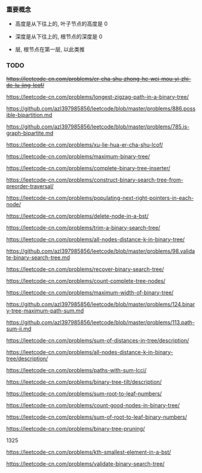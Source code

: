 ### 重要概念

- 高度是从下往上的, 叶子节点的高度是 0

- 深度是从下往上的, 根节点的深度是 0

- 层, 根节点在第一层, 以此类推

### TODO

~~https://leetcode-cn.com/problems/er-cha-shu-zhong-he-wei-mou-yi-zhi-de-lu-jing-lcof/~~

https://leetcode-cn.com/problems/longest-zigzag-path-in-a-binary-tree/

https://github.com/azl397985856/leetcode/blob/master/problems/886.possible-bipartition.md

https://github.com/azl397985856/leetcode/blob/master/problems/785.is-graph-bipartite.md

https://leetcode-cn.com/problems/xu-lie-hua-er-cha-shu-lcof/

https://leetcode-cn.com/problems/maximum-binary-tree/

https://leetcode-cn.com/problems/complete-binary-tree-inserter/

https://leetcode-cn.com/problems/construct-binary-search-tree-from-preorder-traversal/

https://leetcode-cn.com/problems/populating-next-right-pointers-in-each-node/

https://leetcode-cn.com/problems/delete-node-in-a-bst/

https://leetcode-cn.com/problems/trim-a-binary-search-tree/

https://leetcode-cn.com/problems/all-nodes-distance-k-in-binary-tree/

https://github.com/azl397985856/leetcode/blob/master/problems/98.validate-binary-search-tree.md

https://leetcode-cn.com/problems/recover-binary-search-tree/

https://leetcode-cn.com/problems/count-complete-tree-nodes/

https://leetcode-cn.com/problems/maximum-width-of-binary-tree/

https://github.com/azl397985856/leetcode/blob/master/problems/124.binary-tree-maximum-path-sum.md

https://github.com/azl397985856/leetcode/blob/master/problems/113.path-sum-ii.md

https://leetcode-cn.com/problems/sum-of-distances-in-tree/description/

https://leetcode-cn.com/problems/all-nodes-distance-k-in-binary-tree/description/

https://leetcode-cn.com/problems/paths-with-sum-lcci/

https://leetcode-cn.com/problems/binary-tree-tilt/description/

https://leetcode-cn.com/problems/sum-root-to-leaf-numbers/

https://leetcode-cn.com/problems/count-good-nodes-in-binary-tree/

https://leetcode-cn.com/problems/sum-of-root-to-leaf-binary-numbers/

https://leetcode-cn.com/problems/binary-tree-pruning/

1325

<!-- 中序 -->

https://leetcode-cn.com/problems/kth-smallest-element-in-a-bst/

https://leetcode-cn.com/problems/validate-binary-search-tree/
